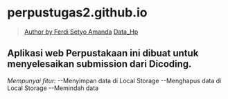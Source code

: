 # perpustugas2.github.io
> [Author by Ferdi Setyo Amanda](https://www.instagram.com/setyoferdi/) 
[Data_Hp](https://data-hpku.herokuapp.com/)
## Aplikasi web Perpustakaan ini dibuat untuk menyelesaikan submission dari Dicoding.
*Mempunyai fitur:*
--Menyimpan data di Local Storage
--Menghapus data di Local Storage
--Memindah data
